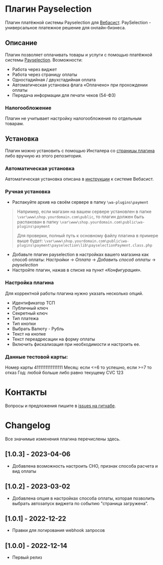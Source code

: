# Плагин Payselection

Плагин платёжной системы Payselection для [Вебасист](https://www.webasyst.com/).
PaySelection - универсальное платежное решение для онлайн-бизнеса.

## Описание

Плагин позволяет оплачивать товары и услуги с помощью платёжной системы [Payselection](https://payselection.com/).
Возможности:

- Работа через виджет
- Работа через страницу оплаты
- Одностадийная / двухстадийная оплата
- Автоматическая установка флага «Оплачено» при прохождении оплаты
- Передача информации для печати чеков (54-ФЗ)

### Налогообложение

Плагин не учитывает настройку налогообложения по отдельным товарам.

## Установка

Плагин можно установить с помощью Инсталера со [страницы плагина](https://www.webasyst.ru/store/plugin/payment/payselection/) либо вручную из этого репозитория.

### Автоматическая установка

Автоматическая установка описана в [инструкции](https://support.webasyst.ru/8620/webasyst-store-install-product/) к системе Вебасист.

### Ручная установка

* Распакуйте архив на своём сервере в папку `\wa-plugins\payment`
> Например, если магазин на вашем сервере установлен в папке `\var\www\shop.yourdomain.com\public`, 
> то плагин должен быть распакован в папку `\var\www\shop.yourdomain.com\public\wa-plugins\payment`
>
> Для проверки, полный путь к основному файлу плагина в примере выше будет:
> `\var\www\shop.yourdomain.com\public\wa-plugins\payment\payselection\lib\payselectionPayment.class.php`
* Добавьте плагин payselection в настройках вашего магазина как способ оплаты: *Настройки* → *Оплата* → *Добавить способ оплаты* → *payselection*
* Настройте плагин, нажав в списке на пункт *«Конфигурация»*.

### Настройка плагина

Для корректной работы плагина нужно указать несколько опций.
* Идентификатор ТСП
* Публичный ключ
* Секретный ключ
* Тип платежа
* Тип кнопки
* Выбрать Валюту - Рубль
* Текст на кнопке
* Текст переадресации на форму оплаты
* Включить фискализация при необходимости и настроить ее.

### Данные тестовой карты:

Номер карты 4111111111111111
Месяц: если <=6 то успешно, если >=7 то отказ
Год: любой больше либо равно текущему
CVC 123

# Контакты
Вопросы и предложения пишите в [issues на гитхабе](https://github.com/Payselection/Webasyst-ShopScript/issues).

# Changelog
Все значимые изменения плагина перечислены здесь.

## [1.0.3] - 2023-04-06
  - Добавлена возможность настроить СНО, признак способа расчета и вид оплаты

## [1.0.2] - 2023-03-02
  - Добавлена опция в настройках способа оплаты, которая позволить выбрать автозапуск виджета по событию "страница загружена".

## [1.0.1] - 2022-12-22
  - Правки для логирования webhook запросов

## [1.0.0] - 2022-12-14
  - Первый релиз
